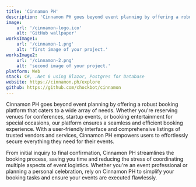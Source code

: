 ```yaml
---
title: 'Cinnamon PH'
description: 'Cinnamon PH goes beyond event planning by offering a robust booking platform that caters to a wide array of needs.'
image:
    url: '/cinnamon-logo.ico'
    alt: 'GitHub wallpaper'
worksImage1:
    url: '/cinnamon-1.png'
    alt: 'first image of your project.'
worksImage2:
    url: '/cinnamon-2.png'
    alt: 'second image of your project.'
platform: Web
stack: C#, .Net 6 using Blazor, Postgres for Database
website: https://cinnamon.ph/explore
github: https://github.com/chockbot/cinnamon
---
```


Cinnamon PH goes beyond event planning by offering a robust booking platform that caters to a wide array of needs. Whether you're reserving venues for conferences, startup events, or booking entertainment for special occasions, our platform ensures a seamless and efficient booking experience. With a user-friendly interface and comprehensive listings of trusted vendors and services, Cinnamon PH empowers users to effortlessly secure everything they need for their events.

From initial inquiry to final confirmation, Cinnamon PH streamlines the booking process, saving you time and reducing the stress of coordinating multiple aspects of event logistics. Whether you're an event professional or planning a personal celebration, rely on Cinnamon PH to simplify your booking tasks and ensure your events are executed flawlessly.
